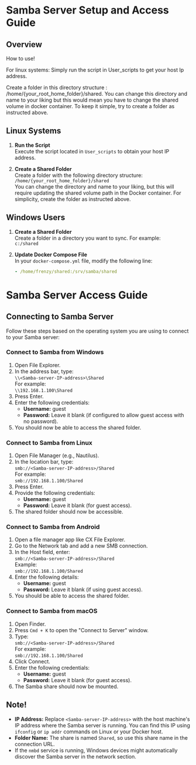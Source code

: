 # Samba Server Setup and Access Guide

## Overview

How to use!

For linux systems: Simply run the script in User_scripts to get your host Ip address.

Create a folder in this directory structure : /home/{your_root_home_folder}/shared. You can change this directory and name to your liking but this would mean you have to change the shared volume in docker container. To keep it simple, try to create a folder as instructed above.

## Linux Systems

1. **Run the Script**  
   Execute the script located in `User_scripts` to obtain your host IP address.

2. **Create a Shared Folder**  
   Create a folder with the following directory structure:  
   `/home/{your_root_home_folder}/shared`  
   You can change the directory and name to your liking, but this will require updating the shared volume path in the Docker container. For simplicity, create the folder as instructed above.

## Windows Users

1. **Create a Shared Folder**  
   Create a folder in a directory you want to sync. For example:  
   `c:/shared`

2. **Update Docker Compose File**  
   In your `docker-compose.yml` file, modify the following line:  
   ```yaml
   - /home/frenzy/shared:/srv/samba/shared
# Samba Server Access Guide

## Connecting to Samba Server

Follow these steps based on the operating system you are using to connect to your Samba server:

### Connect to Samba from Windows

1. Open File Explorer.
2. In the address bar, type:  
   `\\<Samba-server-IP-address>\Shared`  
   For example:  
   `\\192.168.1.100\Shared`
3. Press Enter.
4. Enter the following credentials:
   - **Username:** guest
   - **Password:** Leave it blank (if configured to allow guest access with no password).
5. You should now be able to access the shared folder.

### Connect to Samba from Linux

1. Open File Manager (e.g., Nautilus).
2. In the location bar, type:  
   `smb://<Samba-server-IP-address>/Shared`  
   For example:  
   `smb://192.168.1.100/Shared`
3. Press Enter.
4. Provide the following credentials:
   - **Username:** guest
   - **Password:** Leave it blank (for guest access).
5. The shared folder should now be accessible.

### Connect to Samba from Android

1. Open a file manager app like CX File Explorer.
2. Go to the Network tab and add a new SMB connection.
3. In the Host field, enter:  
   `smb://<Samba-server-IP-address>/Shared`  
   Example:  
   `smb://192.168.1.100/Shared`
4. Enter the following details:
   - **Username:** guest
   - **Password:** Leave it blank (if using guest access).
5. You should be able to access the shared folder.

### Connect to Samba from macOS

1. Open Finder.
2. Press `Cmd + K` to open the "Connect to Server" window.
3. Type:  
   `smb://<Samba-server-IP-address>/Shared`  
   For example:  
   `smb://192.168.1.100/Shared`
4. Click Connect.
5. Enter the following credentials:
   - **Username:** guest
   - **Password:** Leave it blank (for guest access).
6. The Samba share should now be mounted.

## Note!

- **IP Address:** Replace `<Samba-server-IP-address>` with the host machine's IP address where the Samba server is running. You can find this IP using `ifconfig` or `ip addr` commands on Linux or your Docker host.
- **Folder Name:** The share is named `Shared`, so use this share name in the connection URL.
- If the `nmbd` service is running, Windows devices might automatically discover the Samba server in the network section.
